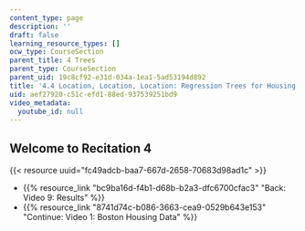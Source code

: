 ```yaml
---
content_type: page
description: ''
draft: false
learning_resource_types: []
ocw_type: CourseSection
parent_title: 4 Trees
parent_type: CourseSection
parent_uid: 19c8cf92-e31d-034a-1ea1-5ad53194d892
title: '4.4 Location, Location, Location: Regression Trees for Housing Data  (Recitation)'
uid: aef27920-c51c-efd1-88ed-937539251bd9
video_metadata:
  youtube_id: null
---
```

## Welcome to Recitation 4

{{< resource uuid="fc49adcb-baa7-667d-2658-70683d98ad1c" >}}

- {{% resource_link "bc9ba16d-f4b1-d68b-b2a3-dfc6700cfac3" "Back: Video 9: Results" %}}
- {{% resource_link "8741d74c-b086-3663-cea9-0529b643e153" "Continue: Video 1: Boston Housing Data" %}}